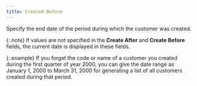 ```yaml
---
title: Created Before
---
```



Specify the end date of the period during which the customer was created.


{:.note}
If values are not specified in the **Create 
 After** and **Create Before** fields,  the current date is displayed in these fields.


{:.example}
If you forget the code or name of a customer  you created during the first quarter of year 2000, you can give the date  range as January 1, 2000 to March 31, 2000 for generating a list of all  customers created during that period.
